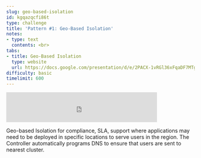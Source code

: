 ```yaml
---
slug: geo-based-isolation
id: kgqazqcfi86t
type: challenge
title: 'Pattern #1: Geo-Based Isolation'
notes:
- type: text
  contents: <br>
tabs:
- title: Geo-Based Isolation
  type: website
  url: https://docs.google.com/presentation/d/e/2PACX-1vRGl36xFqaDF7MTgXJXSWfleRVCkdwyPLK80u3Bhfdu-e11rcUKFyQD-7XsCAOUpw/embed?start=false&loop=false&delayms=3000
difficulty: basic
timelimit: 600
---
```


<iframe style="position: relative; height: 80px; width: 80%;" src="https://drive.google.com/file/d/1DwDzFSnRn3xQRI9j0g-wlYP9Yu3q9rLO/preview" title="Mp3 player" frameborder="0" allow="accelerometer; autoplay; clipboard-write; encrypted-media; gyroscope; picture-in-picture" allowfullscreen></iframe>

Geo-based Isolation for compliance, SLA, support where applications may need to be deployed in specific locations to serve users in the region. The Controller automatically programs DNS to ensure that users are sent to nearest cluster.
